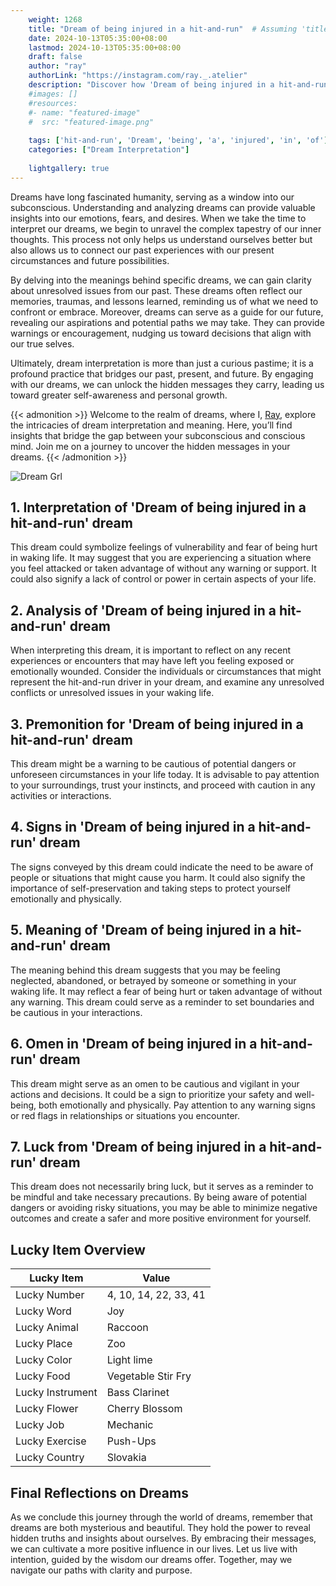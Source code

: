 ```yaml
---
    weight: 1268
    title: "Dream of being injured in a hit-and-run"  # Assuming 'title' column exists
    date: 2024-10-13T05:35:00+08:00
    lastmod: 2024-10-13T05:35:00+08:00
    draft: false
    author: "ray"
    authorLink: "https://instagram.com/ray._.atelier"
    description: "Discover how 'Dream of being injured in a hit-and-run' can interpret your future and uncover its significant meanings in your life."
    #images: []
    #resources:
    #- name: "featured-image"
    #  src: "featured-image.png"
    
    tags: ['hit-and-run', 'Dream', 'being', 'a', 'injured', 'in', 'of']
    categories: ["Dream Interpretation"]
    
    lightgallery: true
---
```

    
Dreams have long fascinated humanity, serving as a window into our subconscious. Understanding and analyzing dreams can provide valuable insights into our emotions, fears, and desires. When we take the time to interpret our dreams, we begin to unravel the complex tapestry of our inner thoughts. This process not only helps us understand ourselves better but also allows us to connect our past experiences with our present circumstances and future possibilities.

By delving into the meanings behind specific dreams, we can gain clarity about unresolved issues from our past. These dreams often reflect our memories, traumas, and lessons learned, reminding us of what we need to confront or embrace. Moreover, dreams can serve as a guide for our future, revealing our aspirations and potential paths we may take. They can provide warnings or encouragement, nudging us toward decisions that align with our true selves.

Ultimately, dream interpretation is more than just a curious pastime; it is a profound practice that bridges our past, present, and future. By engaging with our dreams, we can unlock the hidden messages they carry, leading us toward greater self-awareness and personal growth.

{{< admonition >}}
Welcome to the realm of dreams, where I, [Ray](https://instagram.com/ray._.atelier), explore the intricacies of dream interpretation and meaning. Here, you’ll find insights that bridge the gap between your subconscious and conscious mind. Join me on a journey to uncover the hidden messages in your dreams.
{{< /admonition >}}

![Dream Grl](https://cdn.pixabay.com/photo/2017/11/02/03/35/gothic-2910057_1280.jpg "Dream Grl")

## 1. Interpretation of 'Dream of being injured in a hit-and-run' dream
 This dream could symbolize feelings of vulnerability and fear of being hurt in waking life. It may suggest that you are experiencing a situation where you feel attacked or taken advantage of without any warning or support. It could also signify a lack of control or power in certain aspects of your life.

## 2. Analysis of 'Dream of being injured in a hit-and-run' dream
 When interpreting this dream, it is important to reflect on any recent experiences or encounters that may have left you feeling exposed or emotionally wounded. Consider the individuals or circumstances that might represent the hit-and-run driver in your dream, and examine any unresolved conflicts or unresolved issues in your waking life.

## 3. Premonition for 'Dream of being injured in a hit-and-run' dream
 This dream might be a warning to be cautious of potential dangers or unforeseen circumstances in your life today. It is advisable to pay attention to your surroundings, trust your instincts, and proceed with caution in any activities or interactions.

## 4. Signs in 'Dream of being injured in a hit-and-run' dream
 The signs conveyed by this dream could indicate the need to be aware of people or situations that might cause you harm. It could also signify the importance of self-preservation and taking steps to protect yourself emotionally and physically.

## 5. Meaning of 'Dream of being injured in a hit-and-run' dream
 The meaning behind this dream suggests that you may be feeling neglected, abandoned, or betrayed by someone or something in your waking life. It may reflect a fear of being hurt or taken advantage of without any warning. This dream could serve as a reminder to set boundaries and be cautious in your interactions.

## 6. Omen in 'Dream of being injured in a hit-and-run' dream
 This dream might serve as an omen to be cautious and vigilant in your actions and decisions. It could be a sign to prioritize your safety and well-being, both emotionally and physically. Pay attention to any warning signs or red flags in relationships or situations you encounter.

## 7. Luck from 'Dream of being injured in a hit-and-run' dream
 This dream does not necessarily bring luck, but it serves as a reminder to be mindful and take necessary precautions. By being aware of potential dangers or avoiding risky situations, you may be able to minimize negative outcomes and create a safer and more positive environment for yourself.

## Lucky Item Overview
| Lucky Item          | Value              |
|---------------|--------------------|
| Lucky Number        | 4, 10, 14, 22, 33, 41  |
| Lucky Word          | Joy |
| Lucky Animal        | Raccoon |
| Lucky Place         | Zoo     |
| Lucky Color         | Light lime     |
| Lucky Food          | Vegetable Stir Fry      |
| Lucky Instrument    | Bass Clarinet |
| Lucky Flower        | Cherry Blossom    |
| Lucky Job           | Mechanic       |
| Lucky Exercise      | Push-Ups  |
| Lucky Country       | Slovakia    |


##  Final Reflections on Dreams

As we conclude this journey through the world of dreams, remember that dreams are both mysterious and beautiful. They hold the power to reveal hidden truths and insights about ourselves. By embracing their messages, we can cultivate a more positive influence in our lives. Let us live with intention, guided by the wisdom our dreams offer. Together, may we navigate our paths with clarity and purpose.
